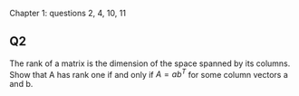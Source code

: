Chapter 1: questions 2, 4, 10, 11

## Q2
The rank of a matrix is the dimension of the space spanned by its columns. Show that A has rank one if and only if $A = ab^{T}$ for some column vectors a and b.